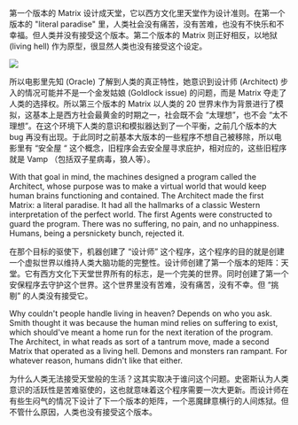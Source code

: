 第一个版本的 Matrix 设计成天堂，它以西方文化里天堂作为设计准则。在第一个版本的 "literal paradise" 里，人类社会没有痛苦，没有苦难，也没有不快乐和不幸福。但人类并没有接受这个版本。第二个版本的 Matrix 则正好相反，以地狱 (living hell) 作为原型，很显然人类也没有接受这个设定。

![](https://pic2.zhimg.com/50/v2-69ef8cd66e0ccbc518c82ef4f2dacbd3_720w.jpg?source=1940ef5c)

所以电影里先知 (Oracle) 了解到人类的真正特性，她意识到设计师 (Architect) 步入的情况可能并不是一个金发姑娘 (Goldlock issue) 的问题，而是 Matrix 夺走了人类的选择权。所以第三个版本的 Matrix 以人类的 20 世界末作为背景进行了模拟，这基本上是西方社会最黄金的时期之一，社会既不会 “太理想”，也不会 “太不理想”。在这个环境下人类的意识和模拟器达到了一个平衡，之前几个版本的大 bug 再没有出现。于此同时之前基本大版本的一些程序不想自己被移除，所以电影里有 “安全屋 “ 这个概念，旧程序会去安全屋寻求庇护，相对应的，这些旧程序就是 Vamp （包括双子星病毒，狼人等）。

With that goal in mind, the machines designed a program called the Architect, whose purpose was to make a virtual world that would keep human brains functioning and contained. The Architect made the first Matrix: a literal paradise. It had all the hallmarks of a classic Western interpretation of the perfect world. The first Agents were constructed to guard the program. There was no suffering, no pain, and no unhappiness. Humans, being a persnickety bunch, rejected it.  

在那个目标的驱使下，机器创建了 “设计师” 这个程序，这个程序的目的就是创建一个虚拟世界以维持人类大脑功能的完整性。设计师创建了第一个版本的矩阵：天堂。它有西方文化下天堂世界所有的标志，是一个完美的世界。同时创建了第一个安保程序去守护这个世界。这个世界里没有苦难，没有痛苦，没有不幸。但 “挑剔” 的人类没有接受它。  

Why couldn't people handle living in heaven? Depends on who you ask. Smith thought it was because the human mind relies on suffering to exist, which should've meant a home run for the next iteration of the program. The Architect, in what reads as sort of a tantrum move, made a second Matrix that operated as a living hell. Demons and monsters ran rampant. For whatever reason, humans didn't like that either.  

为什么人类无法接受天堂般的生活？这其实取决于谁问这个问题。史密斯认为人类意识的活跃性是苦难驱使的，这也就意味着这个程序需要一次大更新。而设计师在有些生闷气的情况下设计了下一个版本的矩阵，一个恶魔肆意横行的人间炼狱。但不管什么原因，人类也没有接受这个版本。